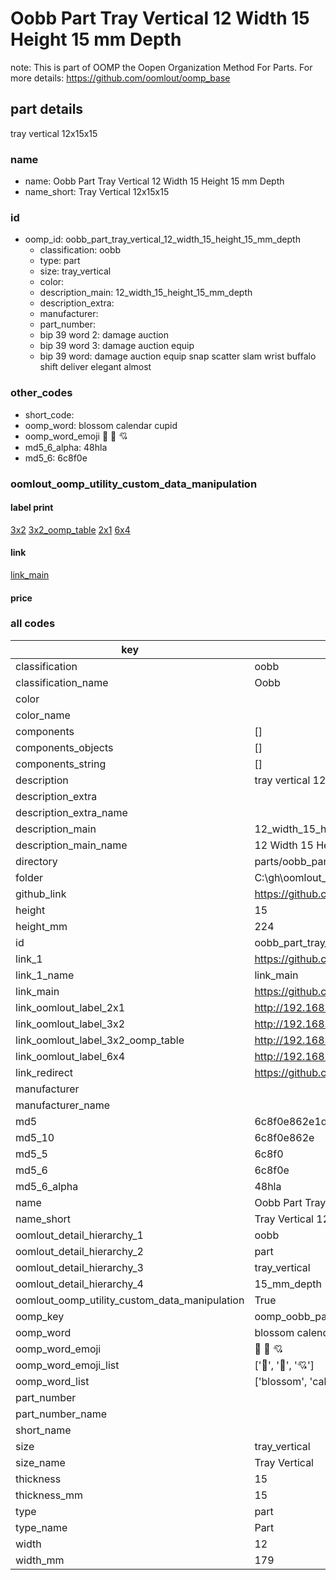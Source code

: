 # Oobb Part Tray Vertical 12 Width 15 Height 15 mm Depth  

note: This is part of OOMP the Oopen Organization Method For Parts. For more details: https://github.com/oomlout/oomp_base

##  part details
  



tray vertical 12x15x15



### name
* name: Oobb Part Tray Vertical 12 Width 15 Height 15 mm Depth
* name_short: Tray Vertical 12x15x15 
### id
* oomp_id: oobb_part_tray_vertical_12_width_15_height_15_mm_depth
  * classification: oobb
  * type: part
  * size: tray_vertical
  * color: 
  * description_main: 12_width_15_height_15_mm_depth
  * description_extra: 
  * manufacturer: 
  * part_number: 
  * bip 39 word 2: damage auction
  * bip 39 word 3: damage auction equip
  * bip 39 word: damage auction equip snap scatter slam wrist buffalo shift deliver elegant almost

### other_codes
* short_code: 
* oomp_word: blossom calendar cupid
* oomp_word_emoji :blossom: :calendar: :cupid:
* md5_6_alpha: 48hla
* md5_6: 6c8f0e






### oomlout_oomp_utility_custom_data_manipulation
#### label print
[3x2](http://192.168.1.245:1112/?label=oomp%2048hla)
[3x2_oomp_table](http://192.168.1.108:1112/?label=oomp%2048hla)
[2x1](http://192.168.1.242:1112/?label=oomp%2048hla)
[6x4](http://192.168.1.55:1112/?label=oomp%2048hla)    

#### link

[link_main](https://github.com/oomlout/oomlout_oobb_version_4_generated_parts/tree/main/navigation_oomp/oobb/part/tray_vertical/12_width_15_height_15_mm_depth/part)                              

#### price







### all codes 
| key | value |  
| --- | --- |  
| classification | oobb |  
| classification_name | Oobb |  
| color |  |  
| color_name |  |  
| components | [] |  
| components_objects | [] |  
| components_string | [] |  
| description | tray vertical 12x15x15 |  
| description_extra |  |  
| description_extra_name |  |  
| description_main | 12_width_15_height_15_mm_depth |  
| description_main_name | 12 Width 15 Height 15 mm Depth |  
| directory | parts/oobb_part_tray_vertical_12_width_15_height_15_mm_depth |  
| folder | C:\gh\oomlout_oobb_version_4_generated_parts\parts\oobb_part_tray_vertical_12_width_15_height_15_mm_depth |  
| github_link | https://github.com/oomlout/oomlout_oomp_part_src/tree/main/parts/oobb_part_tray_vertical_12_width_15_height_15_mm_depth |  
| height | 15 |  
| height_mm | 224 |  
| id | oobb_part_tray_vertical_12_width_15_height_15_mm_depth |  
| link_1 | https://github.com/oomlout/oomlout_oobb_version_4_generated_parts/tree/main/navigation_oomp/oobb/part/tray_vertical/12_width_15_height_15_mm_depth/part |  
| link_1_name | link_main |  
| link_main | https://github.com/oomlout/oomlout_oobb_version_4_generated_parts/tree/main/navigation_oomp/oobb/part/tray_vertical/12_width_15_height_15_mm_depth/part |  
| link_oomlout_label_2x1 | http://192.168.1.242:1112/?label=oomp%2048hla |  
| link_oomlout_label_3x2 | http://192.168.1.245:1112/?label=oomp%2048hla |  
| link_oomlout_label_3x2_oomp_table | http://192.168.1.108:1112/?label=oomp%2048hla |  
| link_oomlout_label_6x4 | http://192.168.1.55:1112/?label=oomp%2048hla |  
| link_redirect | https://github.com/oomlout/oomlout_oobb_version_4_generated_parts/tree/main/parts/oobb_tray_vertical_12_15_15 |  
| manufacturer |  |  
| manufacturer_name |  |  
| md5 | 6c8f0e862e1dbfcf2c603cd49843b9b8 |  
| md5_10 | 6c8f0e862e |  
| md5_5 | 6c8f0 |  
| md5_6 | 6c8f0e |  
| md5_6_alpha | 48hla |  
| name | Oobb Part Tray Vertical 12 Width 15 Height 15 mm Depth |  
| name_short | Tray Vertical 12x15x15  |  
| oomlout_detail_hierarchy_1 | oobb |  
| oomlout_detail_hierarchy_2 | part |  
| oomlout_detail_hierarchy_3 | tray_vertical |  
| oomlout_detail_hierarchy_4 | 15_mm_depth |  
| oomlout_oomp_utility_custom_data_manipulation | True |  
| oomp_key | oomp_oobb_part_tray_vertical_12_width_15_height_15_mm_depth |  
| oomp_word | blossom calendar cupid |  
| oomp_word_emoji | :blossom: :calendar: :cupid: |  
| oomp_word_emoji_list | [':blossom:', ':calendar:', ':cupid:'] |  
| oomp_word_list | ['blossom', 'calendar', 'cupid'] |  
| part_number |  |  
| part_number_name |  |  
| short_name |  |  
| size | tray_vertical |  
| size_name | Tray Vertical |  
| thickness | 15 |  
| thickness_mm | 15 |  
| type | part |  
| type_name | Part |  
| width | 12 |  
| width_mm | 179 |  
